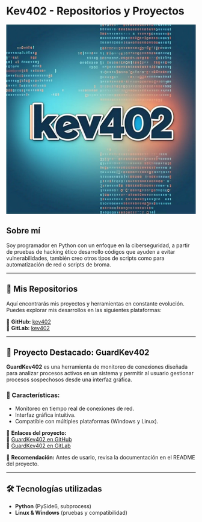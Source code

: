 # Kev402 - Repositorios y Proyectos

![Kev402 Logo](asset.jpg)

## Sobre mí
Soy programador en Python con un enfoque en la ciberseguridad, a partir de pruebas de hacking ético desarrollo códigos que ayuden a evitar vulnerabilidades, también creo otros tipos de scripts como para automatización de red o scripts de broma.

---

## 📂 Mis Repositorios
Aquí encontrarás mis proyectos y herramientas en constante evolución. Puedes explorar mis desarrollos en las siguientes plataformas:

🔹 **GitHub:** [kev402](https://github.com/kev402)  
🔹 **GitLab:** [kev402](https://gitlab.com/kev402)

---

## 🚀 Proyecto Destacado: GuardKev402
**GuardKev402** es una herramienta de monitoreo de conexiones diseñada para analizar procesos activos en un sistema y permitir al usuario gestionar procesos sospechosos desde una interfaz gráfica.

### 📌 Características:
- Monitoreo en tiempo real de conexiones de red.
- Interfaz gráfica intuitiva.
- Compatible con múltiples plataformas (Windows y Linux).

📌 **Enlaces del proyecto:**  
🔗 [GuardKev402 en GitHub](https://github.com/kev402/GuardKev402)  
🔗 [GuardKev402 en GitLab](https://gitlab.com/kev402/GuardKev402)

📖 **Recomendación:** Antes de usarlo, revisa la documentación en el README del proyecto.

---

## 🛠️ Tecnologías utilizadas
- **Python** (PySide6, subprocess)
- **Linux & Windows** (pruebas y compatibilidad)
